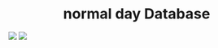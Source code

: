 <h1 align="center">normal day Database</h1>
<a href="https://github.com/Infragion/normal-day/raw/main/LICENSE"><img src="https://img.shields.io/github/license/Infragion/normal-day"></a>
<a href="https://twitter.com/Infragion"><img src="https://img.shields.io/twitter/follow/Infragion"></a>

